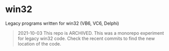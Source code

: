 # win32
Legacy programs written for win32 (VB6, VC6, Delphi)

> 2021-10-03 This repo is ARCHIVED.
> This was a monorepo experiment for legacy win32 code.
> Check the recent commits to find the new location
> of the code.
